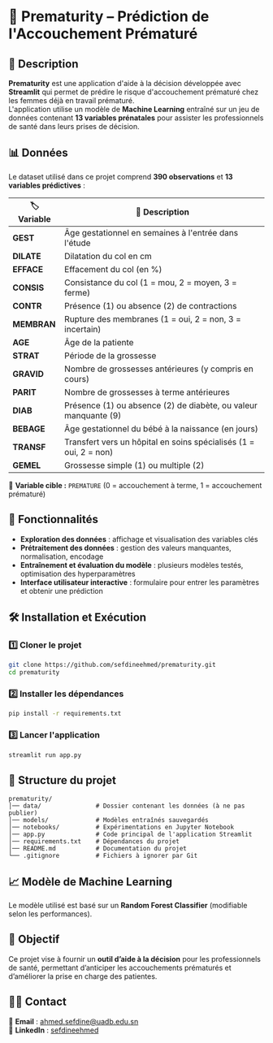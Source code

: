 
# 🏥 Prematurity – Prédiction de l'Accouchement Prématuré  

## 📌 Description  
**Prematurity** est une application d'aide à la décision développée avec **Streamlit** qui permet de prédire le risque d'accouchement prématuré chez les femmes déjà en travail prématuré.  
L'application utilise un modèle de **Machine Learning** entraîné sur un jeu de données contenant **13 variables prénatales** pour assister les professionnels de santé dans leurs prises de décision.  

## 📊 Données  
Le dataset utilisé dans ce projet comprend **390 observations** et **13 variables prédictives** :  

| 🏷️ Variable  | 📖 Description |
|-------------|--------------|
| **GEST** | Âge gestationnel en semaines à l'entrée dans l'étude |
| **DILATE** | Dilatation du col en cm |
| **EFFACE** | Effacement du col (en %) |
| **CONSIS** | Consistance du col (1 = mou, 2 = moyen, 3 = ferme) |
| **CONTR** | Présence (1) ou absence (2) de contractions |
| **MEMBRAN** | Rupture des membranes (1 = oui, 2 = non, 3 = incertain) |
| **AGE** | Âge de la patiente |
| **STRAT** | Période de la grossesse |
| **GRAVID** | Nombre de grossesses antérieures (y compris en cours) |
| **PARIT** | Nombre de grossesses à terme antérieures |
| **DIAB** | Présence (1) ou absence (2) de diabète, ou valeur manquante (9) |
| **BEBAGE** | Âge gestationnel du bébé à la naissance (en jours) |
| **TRANSF** | Transfert vers un hôpital en soins spécialisés (1 = oui, 2 = non) |
| **GEMEL** | Grossesse simple (1) ou multiple (2) |

🔮 **Variable cible :** `PREMATURE` (0 = accouchement à terme, 1 = accouchement prématuré)

## 🚀 Fonctionnalités  
- **Exploration des données** : affichage et visualisation des variables clés  
- **Prétraitement des données** : gestion des valeurs manquantes, normalisation, encodage  
- **Entraînement et évaluation du modèle** : plusieurs modèles testés, optimisation des hyperparamètres  
- **Interface utilisateur interactive** : formulaire pour entrer les paramètres et obtenir une prédiction  

## 🛠️ Installation et Exécution  
### 1️⃣ Cloner le projet  
```bash
git clone https://github.com/sefdineehmed/prematurity.git
cd prematurity
```

### 2️⃣ Installer les dépendances  
```bash
pip install -r requirements.txt
```

### 3️⃣ Lancer l'application  
```bash
streamlit run app.py
```

## 📂 Structure du projet  
```
prematurity/
│── data/               # Dossier contenant les données (à ne pas publier)
│── models/             # Modèles entraînés sauvegardés
│── notebooks/          # Expérimentations en Jupyter Notebook
│── app.py              # Code principal de l'application Streamlit
│── requirements.txt    # Dépendances du projet
│── README.md           # Documentation du projet
└── .gitignore          # Fichiers à ignorer par Git
```

## 📈 Modèle de Machine Learning  
Le modèle utilisé est basé sur un **Random Forest Classifier** (modifiable selon les performances).  

## 🎯 Objectif  
Ce projet vise à fournir un **outil d’aide à la décision** pour les professionnels de santé, permettant d’anticiper les accouchements prématurés et d’améliorer la prise en charge des patientes.

## 🧑‍💻 Contact  
📩 **Email** : ahmed.sefdine@uadb.edu.sn  
🔗 **LinkedIn** : [sefdineehmed](https://linkedin.com/in/sefdineehmed) 
